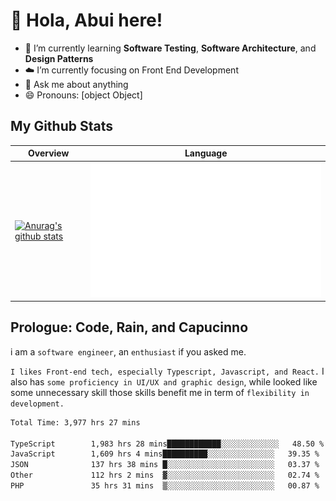 # 👋 Hola, Abui here!

- 🌱 I’m currently learning **Software Testing**, **Software Architecture**, and **Design Patterns**
- ☁️ I’m currently focusing on Front End Development
- 💬 Ask me about anything
- 😄 Pronouns: [object Object]

## My Github Stats

| Overview | Language |
| --- | --- |
|[![Anurag's github stats](https://github-readme-stats.vercel.app/api?username=abui-am&count_private=true)](https://github.com/anuraghazra/github-readme-stats)|![Language](https://raw.githubusercontent.com/abui-am/stats/c6455f656dfce7acd3951e5ec5b25d72af0b2ee3/generated/languages.svg)|

## Prologue: Code, Rain, and Capucinno
i am a `software engineer`, an `enthusiast` if you asked me. 

`I likes Front-end tech, especially Typescript, Javascript, and React.` I also has `some proficiency in UI/UX and graphic design`, while looked like some unnecessary skill those skills benefit me in term of `flexibility in development.`


<!--START_SECTION:waka-->

```txt
Total Time: 3,977 hrs 27 mins

TypeScript        1,983 hrs 28 mins████████████░░░░░░░░░░░░░   48.50 %
JavaScript        1,609 hrs 4 mins██████████░░░░░░░░░░░░░░░   39.35 %
JSON              137 hrs 38 mins █░░░░░░░░░░░░░░░░░░░░░░░░   03.37 %
Other             112 hrs 2 mins  ▓░░░░░░░░░░░░░░░░░░░░░░░░   02.74 %
PHP               35 hrs 31 mins  ▒░░░░░░░░░░░░░░░░░░░░░░░░   00.87 %
```

<!--END_SECTION:waka-->
